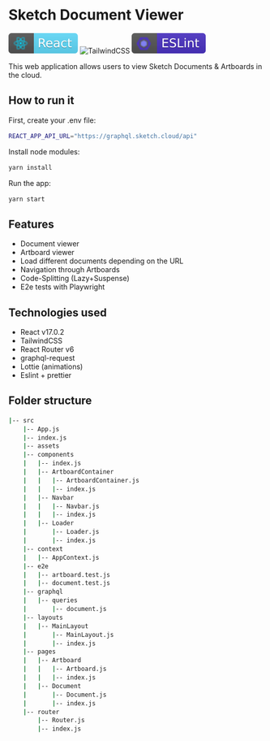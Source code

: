# Sketch Document Viewer
![React](https://github.com/aleen42/badges/raw/master/src/react.svg) ![TailwindCSS](https://badges.aleen42.com/src/tailwindcss.svg) ![Eslint](https://github.com/aleen42/badges/raw/master/src/eslint.svg)

This web application allows users to view Sketch Documents & Artboards in the cloud.

## How to run it
First, create your .env file:
```sh
REACT_APP_API_URL="https://graphql.sketch.cloud/api"
```
Install node modules:
```sh
yarn install
```
Run the app:
```sh
yarn start
```

## Features

- Document viewer
- Artboard viewer
- Load different documents depending on the URL
- Navigation through Artboards
- Code-Splitting (Lazy+Suspense)
- E2e tests with Playwright

## Technologies used

- React v17.0.2
- TailwindCSS
- React Router v6
- graphql-request
- Lottie (animations)
- Eslint + prettier

## Folder structure
```sh
|-- src
    |-- App.js
    |-- index.js
    |-- assets
    |-- components
    |   |-- index.js
    |   |-- ArtboardContainer
    |   |   |-- ArtboardContainer.js
    |   |   |-- index.js
    |   |-- Navbar
    |   |   |-- Navbar.js
    |   |   |-- index.js
    |   |-- Loader
    |       |-- Loader.js
    |       |-- index.js
    |-- context
    |   |-- AppContext.js
    |-- e2e
    |   |-- artboard.test.js
    |   |-- document.test.js
    |-- graphql
    |   |-- queries
    |       |-- document.js
    |-- layouts
    |   |-- MainLayout
    |       |-- MainLayout.js
    |       |-- index.js
    |-- pages
    |   |-- Artboard
    |   |   |-- Artboard.js
    |   |   |-- index.js
    |   |-- Document
    |       |-- Document.js
    |       |-- index.js
    |-- router
        |-- Router.js
        |-- index.js
```
